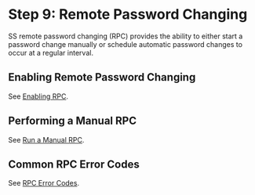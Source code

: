 [title]: # (9. Remote Password Changing)
[tags]: # (Remote Password Changing,RPC)
[priority]: # (1009)

# Step 9: Remote Password Changing

SS remote password changing (RPC) provides the ability to either start a password change manually or schedule automatic password changes to occur at a regular interval.

## Enabling Remote Password Changing

See [Enabling RPC](../../remote-password-changing/custom-password-changers/enabling-RPC/index.md).

## Performing a Manual RPC

See [Run a Manual RPC](../../remote-password-changing/custom-password-changers/running-a-manual-rpc/index.md).

## Common RPC Error Codes

See [RPC Error Codes](../../remote-password-changing/custom-password-changers/rpc-error-codes/index.md).
